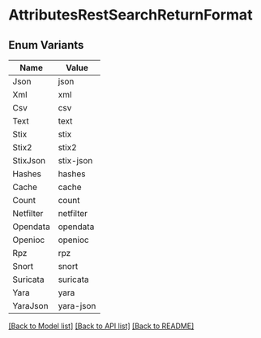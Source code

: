 # AttributesRestSearchReturnFormat

## Enum Variants

| Name | Value |
|---- | -----|
| Json | json |
| Xml | xml |
| Csv | csv |
| Text | text |
| Stix | stix |
| Stix2 | stix2 |
| StixJson | stix-json |
| Hashes | hashes |
| Cache | cache |
| Count | count |
| Netfilter | netfilter |
| Opendata | opendata |
| Openioc | openioc |
| Rpz | rpz |
| Snort | snort |
| Suricata | suricata |
| Yara | yara |
| YaraJson | yara-json |


[[Back to Model list]](../README.md#documentation-for-models) [[Back to API list]](../README.md#documentation-for-api-endpoints) [[Back to README]](../README.md)


